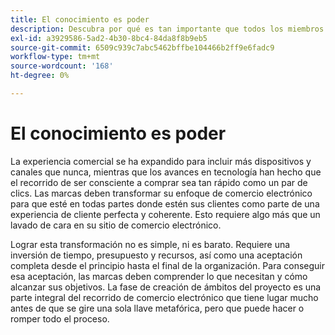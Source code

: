 ```yaml
---
title: El conocimiento es poder
description: Descubra por qué es tan importante que todos los miembros de su organización inviertan en su implementación de Adobe Commerce.
exl-id: a3929586-5ad2-4b30-8bc4-84da8f8b9eb5
source-git-commit: 6509c939c7abc5462bffbe104466b2ff9e6fadc9
workflow-type: tm+mt
source-wordcount: '168'
ht-degree: 0%

---
```


# El conocimiento es poder

La experiencia comercial se ha expandido para incluir más dispositivos y canales que nunca, mientras que los avances en tecnología han hecho que el recorrido de ser consciente a comprar sea tan rápido como un par de clics. Las marcas deben transformar su enfoque de comercio electrónico para que esté en todas partes donde estén sus clientes como parte de una experiencia de cliente perfecta y coherente. Esto requiere algo más que un lavado de cara en su sitio de comercio electrónico.

Lograr esta transformación no es simple, ni es barato. Requiere una inversión de tiempo, presupuesto y recursos, así como una aceptación completa desde el principio hasta el final de la organización. Para conseguir esa aceptación, las marcas deben comprender lo que necesitan y cómo alcanzar sus objetivos. La fase de creación de ámbitos del proyecto es una parte integral del recorrido de comercio electrónico que tiene lugar mucho antes de que se gire una sola llave metafórica, pero que puede hacer o romper todo el proceso.

